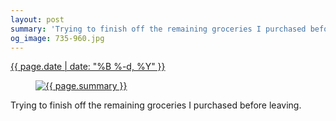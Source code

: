 ```yaml
---
layout: post
summary: 'Trying to finish off the remaining groceries I purchased before leaving.'
og_image: 735-960.jpg
---
```


<p>
 <time>
  <a href="/735">
   {{ page.date | date: "%B %-d, %Y" }}
  </a>
 </time>
 <a href="/735">
  <figure data-taken="3/10/2018">
   <img alt="{{ page.summary }}" sizes="(min-width: 700px) 50vw, calc(100vw - 2rem)" src="{{ site.assets_url }}/735-480.jpg" srcset="{{ site.assets_url }}/735-240.jpg 240w, {{ site.assets_url }}/735-480.jpg 480w, {{ site.assets_url }}/735-720.jpg 720w, {{ site.assets_url }}/735-960.jpg 960w"/>
  </figure>
 </a>
 <span>
  Trying to finish off the remaining groceries I purchased before leaving.
 </span>
</p>
